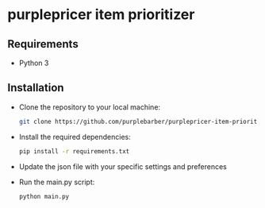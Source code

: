 # purplepricer item prioritizer

## Requirements
+ Python 3

## Installation

+ Clone the repository to your local machine:
    
    ```bash
    git clone https://github.com/purplebarber/purplepricer-item-prioritizer.git
    ```
+ Install the required dependencies:

    ```bash
    pip install -r requirements.txt
    ```
+ Update the json file with your specific settings and preferences

+ Run the main.py script:
    ```bash
    python main.py
    ```
